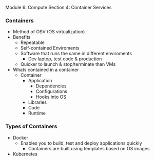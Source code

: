 Module 6: Compute
Section 4: Container Services


### Containers
- Method of OSV (OS virtualization)
- Benefits
	- Repeatable
	- Self-contained Enviroments
	- Software that runs the same in different enviroments
		- Dev laptop, test code & production
	- Quicker to launch & stop/terminate than VMs
- Whats contained in a container
	- Container
		- Application
			- Dependencies
			- Configurations
			- Hooks into OS
		- Libraries
		- Code
		- Runtime

### Types of Containers
- Docker
	- Enables you to build, test and deploy applications quickly
		- Containers are built using templates based on OS images
- Kubernetes